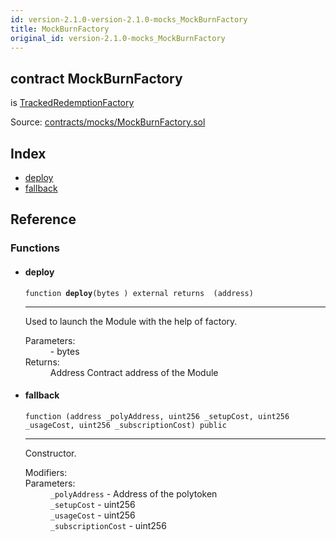 ```yaml
---
id: version-2.1.0-version-2.1.0-mocks_MockBurnFactory
title: MockBurnFactory
original_id: version-2.1.0-mocks_MockBurnFactory
---
```


<div class="contract-doc"><div class="contract"><h2 class="contract-header"><span class="contract-kind">contract</span> MockBurnFactory</h2><p class="base-contracts"><span>is</span> <a href="modules_Experimental_Burn_TrackedRedemptionFactory.html">TrackedRedemptionFactory</a></p><div class="source">Source: <a href="https://github.com/PolymathNetwork/polymath-core/blob/v2.1.0/contracts/mocks/MockBurnFactory.sol" target="_blank">contracts/mocks/MockBurnFactory.sol</a></div></div><div class="index"><h2>Index</h2><ul><li><a href="mocks_MockBurnFactory.html#deploy">deploy</a></li><li><a href="mocks_MockBurnFactory.html#">fallback</a></li></ul></div><div class="reference"><h2>Reference</h2><div class="functions"><h3>Functions</h3><ul><li><div class="item function"><span id="deploy" class="anchor-marker"></span><h4 class="name">deploy</h4><div class="body"><code class="signature">function <strong>deploy</strong><span>(bytes ) </span><span>external </span><span>returns  (address) </span></code><hr/><div class="description"><p>Used to launch the Module with the help of factory.</p></div><dl><dt><span class="label-parameters">Parameters:</span></dt><dd><div><code></code> - bytes</div></dd><dt><span class="label-return">Returns:</span></dt><dd>Address Contract address of the Module</dd></dl></div></div></li><li><div class="item function"><span id="fallback" class="anchor-marker"></span><h4 class="name">fallback</h4><div class="body"><code class="signature">function <strong></strong><span>(address _polyAddress, uint256 _setupCost, uint256 _usageCost, uint256 _subscriptionCost) </span><span>public </span></code><hr/><div class="description"><p>Constructor.</p></div><dl><dt><span class="label-modifiers">Modifiers:</span></dt><dd></dd><dt><span class="label-parameters">Parameters:</span></dt><dd><div><code>_polyAddress</code> - Address of the polytoken</div><div><code>_setupCost</code> - uint256</div><div><code>_usageCost</code> - uint256</div><div><code>_subscriptionCost</code> - uint256</div></dd></dl></div></div></li></ul></div></div></div>
